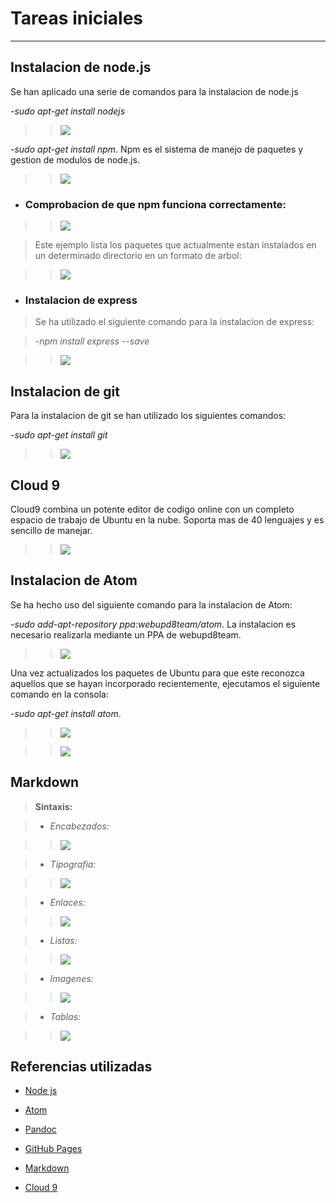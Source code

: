 **Tareas iniciales**
======================
***
**Instalacion de node.js**
--------------------------------
Se han aplicado una serie de comandos para la instalacion de node.js

-*sudo apt-get install nodejs*

>>![](images/nodejs.png)

-*sudo apt-get install npm*. Npm es el sistema de manejo de paquetes y gestion de modulos de node.js.

>>![](images/npm.png)


* ### Comprobacion de que npm funciona correctamente:

>>![](images/funcionamiento_npm1.png)

>Este ejemplo lista los paquetes que actualmente estan instalados en un determinado directorio en un formato de arbol:

>>![](images/npm_paquetes.png)


* ### Instalacion de express

>Se ha utilizado el siguiente comando para la instalacion de express:

>-*npm install express --save*

>>![](images/express.png)



**Instalacion de git**
----------------------------
Para la instalacion de git se han utilizado los siguientes comandos:

-*sudo apt-get install git*

>>![](images/git.png)


**Cloud 9**
-----------------
Cloud9 combina un potente editor de codigo online con un completo espacio de trabajo de Ubuntu en la nube. Soporta mas de 40 lenguajes y es sencillo de manejar.

>>![](images/c9.jpg)



**Instalacion de Atom**
-----------------------------
Se ha hecho uso del siguiente comando para la instalacion de Atom:


-*sudo add-apt-repository ppa:webupd8team/atom*.
La instalacion es necesario realizarla mediante un PPA de webupd8team.

>>![](images/atom_prev.png)

Una vez actualizados los paquetes de Ubuntu para que este reconozca aquellos que se hayan incorporado recientemente, ejecutamos el siguiente comando en la consola:

-*sudo apt-get install atom*.

>>![](images/atom.png)


>>![](images/atom.jpg)



**Markdown**
------------------
>**Sintaxis:**

>* *Encabezados:*

>>![](images/cabecera.png)

>* *Tipografia:*

>>![](images/sintaxis.png)

>* *Enlaces:*

>>![](images/enlaces.png)

>* *Listas:*

>>![](images/listas.png)

>* *Imagenes:*

>>![](images/imagenes.png)

>* *Tablas:*

>>![](images/tablas.png)


**Referencias utilizadas**
--------------------------------

* [Node js](https://nodejs.org/en/)

* [Atom](https://atom.io/)

* [Pandoc](http://pandoc.org/)

* [GitHub Pages](https://pages.github.com/)

* [Markdown](https://joedicastro.com/pages/markdown.html)

* [Cloud 9](https://c9.io/)
